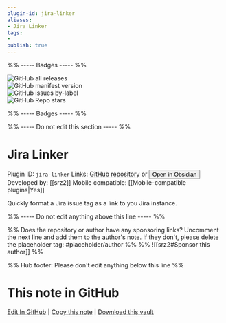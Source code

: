```yaml
---
plugin-id: jira-linker
aliases:
- Jira Linker
tags: 
- 
publish: true
---
```


%% ----- Badges ----- %%

![GitHub all releases](https://img.shields.io/github/downloads/srz2/obsidian-jira-linker/total?color=573E7A&logo=github&style=for-the-badge)   
![GitHub manifest version](https://img.shields.io/github/manifest-json/v/srz2/obsidian-jira-linker?color=573E7A&logo=github&style=for-the-badge)   
![GitHub issues by-label](https://img.shields.io/github/issues/srz2/obsidian-jira-linker/help%20wanted?color=573E7A&logo=github&style=for-the-badge)   
![GitHub Repo stars](https://img.shields.io/github/stars/srz2/obsidian-jira-linker?color=573E7A&logo=github&style=for-the-badge)

%% ----- Badges ----- %%

%% ----- Do not edit this section ----- %%

# Jira Linker

Plugin ID: `jira-linker`
Links: [GitHub repository](https://github.com/srz2/obsidian-jira-linker) or [<button id=HH>Open in Obsidian</button>](obsidian://show-plugin?id=jira-linker)
Developed by: [[srz2]]
Mobile compatible: [[Mobile-compatible plugins|Yes]]

Quickly format a Jira issue tag as a link to you Jira instance.

%% ----- Do not edit anything above this line ----- %% 

%% Does the repository or author have any sponsoring links? Uncomment the next line and add them to the author's note. If they don't, please delete the placeholder tag: #placeholder/author %%
%% ![[srz2#Sponsor this author]] %%

%% Hub footer: Please don't edit anything below this line %%

# This note in GitHub

<span class="git-footer">[Edit In GitHub](https://github.dev/obsidian-community/obsidian-hub/blob/main/02%20-%20Community%20Expansions/02.05%20All%20Community%20Expansions/Plugins/jira-linker.md "git-hub-edit-note") | [Copy this note](https://raw.githubusercontent.com/obsidian-community/obsidian-hub/main/02%20-%20Community%20Expansions/02.05%20All%20Community%20Expansions/Plugins/jira-linker.md "git-hub-copy-note") | [Download this vault](https://github.com/obsidian-community/obsidian-hub/archive/refs/heads/main.zip "git-hub-download-vault") </span>
